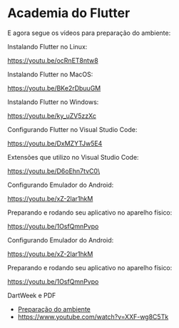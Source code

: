# Academia do Flutter

E agora segue os vídeos para preparação do ambiente:

Instalando Flutter no Linux:

 https://youtu.be/ocRnET8ntw8

Instalando Flutter no MacOS:

 https://youtu.be/BKe2rDbuuGM

Instalando Flutter no Windows:

 https://youtu.be/ky_uZV5zzXc

Configurando Flutter no Visual Studio Code:

 https://youtu.be/DxMZYTJw5E4

Extensões que utilizo no Visual Studio Code:

 https://youtu.be/D6oEhn7tvC0\

Configurando Emulador do Android:

 https://youtu.be/xZ-2lar1hkM

Preparando e rodando seu aplicativo no aparelho físico:

 https://youtu.be/1OsfQmnPvpo

Configurando Emulador do Android:

 https://youtu.be/xZ-2lar1hkM

Preparando e rodando seu aplicativo no aparelho físico:

 https://youtu.be/1OsfQmnPvpo

DartWeek e PDF 

- [Preparação do ambiente](./Prepara%C3%A7%C3%A3o%2Bde%2BAmbiente.pdf)
- https://www.youtube.com/watch?v=XXF-wg8C5Tk


